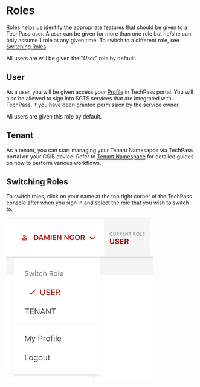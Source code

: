 # Roles
Roles helps us identify the appropriate features that should be given to a TechPass user. A user can be given for more than one role but he/she can only assume 1 role at any given time. To switch to a different role, see [Switching Roles](#switching-roles).

All users are will be given the "*User*" role by default.

## User
As a user, you will be given access your [Profile]() in TechPass portal. You will also be allowed to sign into SGTS services that are integrated with TechPass, if you have been granted permission by the service owner. 

All users are given this role by default.

## Tenant
As a tenant, you can start managing your Tenant Namesapce via TechPass portal on your GSIB device. Refer to [Tenant Namespace]() for detailed guides on how to perform various workflows.

## Switching Roles
To switch roles, click on your name at the top right corner of the TechPass console after when you sign in and select the role that you wish to switch to.

![switchrole](assets/images/switchrole.png)